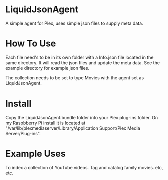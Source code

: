 # LiquidJsonAgent
A simple agent for Plex, uses simple json files to supply meta data.

# How To Use
Each file need's to be in its own folder with a Info.json file located in the same directory. It will read the json files and update the meta data. See the example directory for example json files.

The collection needs to be set to type Movies with the agent set as LiquidJsonAgent.

# Install
Copy the LiquidJsonAgent.bundle folder into your Plex plug-ins folder. On my Raspbberry Pi install it is located at "/var/lib/plexmediaserver/Library/Application Support/Plex Media Server/Plug-ins".

# Example Uses
To index a collection of YouTube videos.
Tag and catalog family movies.
etc, etc.